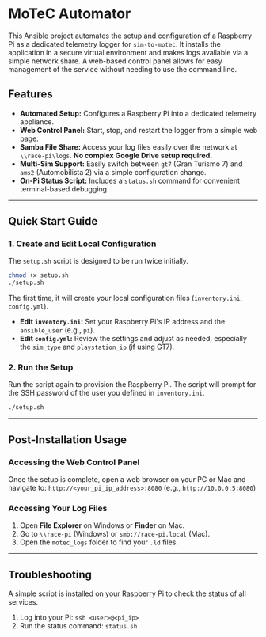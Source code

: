 # MoTeC Automator

This Ansible project automates the setup and configuration of a Raspberry Pi as a dedicated telemetry logger for `sim-to-motec`. It installs the application in a secure virtual environment and makes logs available via a simple network share. A web-based control panel allows for easy management of the service without needing to use the command line.

## Features

-   **Automated Setup:** Configures a Raspberry Pi into a dedicated telemetry appliance.
-   **Web Control Panel:** Start, stop, and restart the logger from a simple web page.
-   **Samba File Share:** Access your log files easily over the network at `\\race-pi\logs`. **No complex Google Drive setup required.**
-   **Multi-Sim Support:** Easily switch between `gt7` (Gran Turismo 7) and `ams2` (Automobilista 2) via a simple configuration change.
-   **On-Pi Status Script:** Includes a `status.sh` command for convenient terminal-based debugging.

---

## Quick Start Guide

### 1. Create and Edit Local Configuration

The `setup.sh` script is designed to be run twice initially.

```bash
chmod +x setup.sh
./setup.sh
```

The first time, it will create your local configuration files (`inventory.ini`, `config.yml`).

-   **Edit `inventory.ini`:** Set your Raspberry Pi's IP address and the `ansible_user` (e.g., `pi`).
-   **Edit `config.yml`:** Review the settings and adjust as needed, especially the `sim_type` and `playstation_ip` (if using GT7).

### 2. Run the Setup

Run the script again to provision the Raspberry Pi. The script will prompt for the SSH password of the user you defined in `inventory.ini`.

```bash
./setup.sh
```

---

## Post-Installation Usage

### Accessing the Web Control Panel
Once the setup is complete, open a web browser on your PC or Mac and navigate to:
`http://<your_pi_ip_address>:8080` (e.g., `http://10.0.0.5:8080`)

### Accessing Your Log Files
1.  Open **File Explorer** on Windows or **Finder** on Mac.
2.  Go to `\\race-pi` (Windows) or `smb://race-pi.local` (Mac).
3.  Open the `motec_logs` folder to find your `.ld` files.

---

## Troubleshooting

A simple script is installed on your Raspberry Pi to check the status of all services.
1.  Log into your Pi: `ssh <user>@<pi_ip>`
2.  Run the status command: `status.sh`
